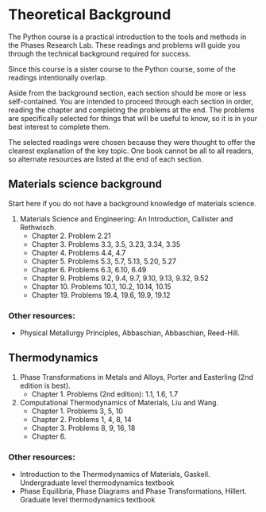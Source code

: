 # Theoretical Background

The Python course is a practical introduction to the tools and methods in the Phases Research Lab.
These readings and problems will guide you through the technical background required for success.

Since this course is a sister course to the Python course, some of the readings intentionally overlap.

Aside from the background section, each section should be more or less self-contained.
You are intended to proceed through each section in order, reading the chapter and completing the problems at the end.
The problems are specifically selected for things that will be useful to know, so it is in your best interest to complete them.

The selected readings were chosen because they were thought to offer the clearest explanation of the key topic.
One book cannot be all to all readers, so alternate resources are listed at the end of each section.

## Materials science background

Start here if you do not have a background knowledge of materials science.

1. Materials Science and Engineering: An Introduction, Callister and Rethwisch.
    - Chapter 2. Problem 2.21
    - Chapter 3. Problems 3.3, 3.5, 3.23, 3.34, 3.35
    - Chapter 4. Problems 4.4, 4.7
    - Chapter 5. Problems 5.3, 5.7, 5.13, 5.20, 5.27
    - Chapter 6. Problems 6.3, 6.10, 6.49
    - Chapter 9. Problems 9.2, 9.4, 9.7, 9.10, 9.13, 9.32, 9.52
    - Chapter 10. Problems 10.1, 10.2, 10.14, 10.15
    - Chapter 19. Problems 19.4, 19.6, 19.9, 19.12

### Other resources:

- Physical Metallurgy Principles, Abbaschian, Abbaschian, Reed-Hill.

## Thermodynamics

1. Phase Transformations in Metals and Alloys, Porter and Easterling (2nd edition is best). 
    - Chapter 1. Problems (2nd edition): 1.1, 1.6, 1.7
2. Computational Thermodynamics of Materials, Liu and Wang.
    - Chapter 1. Problems 3, 5, 10
    - Chapter 2. Problems 1, 4, 8, 14
    - Chapter 3. Problems 8, 9, 16, 18
    - Chapter 6.

### Other resources:

- Introduction to the Thermodynamics of Materials, Gaskell. Undergraduate level thermodynamics textbook
- Phase Equilibria, Phase Diagrams and Phase Transformations, Hillert. Graduate level thermodynamics textbook
